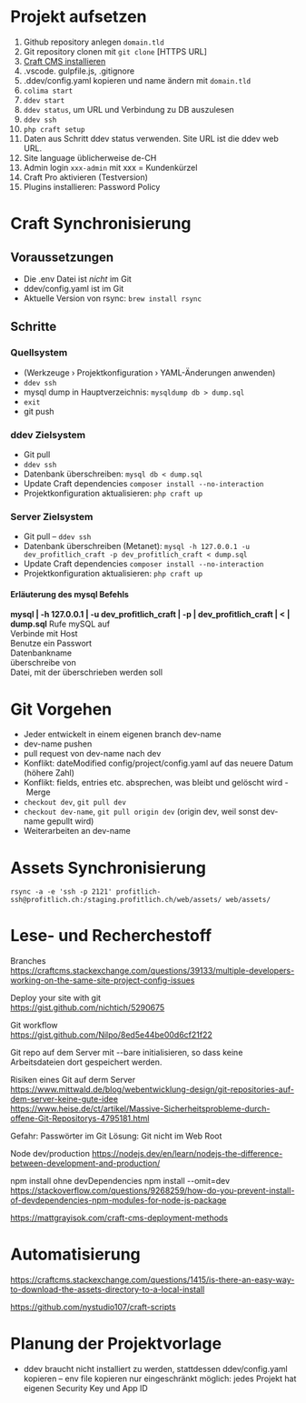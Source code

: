 # Projekt aufsetzen

1. Github repository anlegen `domain.tld`
2. Git repository clonen mit `git clone` [HTTPS URL]
3. [Craft CMS installieren](https://craftcms.com/docs/4.x/installation.html) 
4. .vscode. gulpfile.js, .gitignore
5. .ddev/config.yaml kopieren und name ändern mit `domain.tld`
6. `colima start`
7. `ddev start`
8. `ddev status`, um URL und Verbindung zu DB auszulesen
9.  `ddev ssh`
10.  `php craft setup`
11. Daten aus Schritt ddev status verwenden. Site URL ist die ddev web URL.
12. Site language üblicherweise de-CH
13. Admin login `xxx-admin` mit xxx = Kundenkürzel
14. Craft Pro aktivieren (Testversion)
15. Plugins installieren: Password Policy


# Craft Synchronisierung

## Voraussetzungen
- Die .env Datei ist _nicht_ im Git
- ddev/config.yaml ist im Git
- Aktuelle Version von rsync: `brew install rsync`

## Schritte

### Quellsystem
- (Werkzeuge › Projektkonfiguration › YAML-Änderungen anwenden)
- `ddev ssh`
- mysql dump in Hauptverzeichnis: `mysqldump db > dump.sql`
- `exit`
- git push

### ddev Zielsystem 
- Git pull
- `ddev ssh`
- Datenbank überschreiben: `mysql db < dump.sql`
- Update Craft dependencies `composer install --no-interaction`
- Projektkonfiguration aktualisieren: `php craft up`

### Server Zielsystem 
- Git pull 
– `ddev ssh`
- Datenbank überschreiben (Metanet): `mysql -h 127.0.0.1 -u dev_profitlich_craft -p dev_profitlich_craft < dump.sql`
- Update Craft dependencies `composer install --no-interaction`
- Projektkonfiguration aktualisieren: `php craft up`

#### Erläuterung des mysql Befehls
**mysql | -h 127.0.0.1 | -u dev_profitlich_craft | -p | dev_profitlich_craft | < | dump.sql**
Rufe mySQL auf  
Verbinde mit Host  
Benutze ein Passwort  
Datenbankname  
überschreibe von  
Datei, mit der überschrieben werden soll


# Git Vorgehen
- Jeder entwickelt in einem eigenen branch dev-name
- dev-name pushen
- pull request von dev-name nach dev
- Konflikt: dateModified config/project/config.yaml auf das neuere Datum (höhere Zahl)
- Konflikt: fields, entries etc. absprechen, was bleibt und gelöscht wird
- Merge
- `checkout dev`, `git pull dev`
- `checkout dev-name`, `git pull origin dev` (origin dev, weil sonst dev-name gepullt wird)
- Weiterarbeiten an dev-name


# Assets Synchronisierung

    rsync -a -e 'ssh -p 2121' profitlich-ssh@profitlich.ch:/staging.profitlich.ch/web/assets/ web/assets/


# Lese- und Recherchestoff

Branches  
https://craftcms.stackexchange.com/questions/39133/multiple-developers-working-on-the-same-site-project-config-issues

Deploy your site with git  
https://gist.github.com/nichtich/5290675

Git workflow  
https://gist.github.com/Nilpo/8ed5e44be00d6cf21f22

Git repo auf dem Server mit --bare initialisieren, so dass keine Arbeitsdateien dort gespeichert werden.

Risiken eines Git auf derm Server  
https://www.mittwald.de/blog/webentwicklung-design/git-repositories-auf-dem-server-keine-gute-idee  
https://www.heise.de/ct/artikel/Massive-Sicherheitsprobleme-durch-offene-Git-Repositorys-4795181.html

Gefahr: Passwörter im Git
Lösung: Git nicht im Web Root

Node dev/production
https://nodejs.dev/en/learn/nodejs-the-difference-between-development-and-production/

npm install ohne devDependencies
npm install --omit=dev
https://stackoverflow.com/questions/9268259/how-do-you-prevent-install-of-devdependencies-npm-modules-for-node-js-package

https://mattgrayisok.com/craft-cms-deployment-methods


# Automatisierung

https://craftcms.stackexchange.com/questions/1415/is-there-an-easy-way-to-download-the-assets-directory-to-a-local-install

https://github.com/nystudio107/craft-scripts


# Planung der Projektvorlage
- ddev braucht nicht installiert zu werden, stattdessen ddev/config.yaml kopieren
– env file kopieren nur eingeschränkt möglich: jedes Projekt hat eigenen Security Key und App ID
